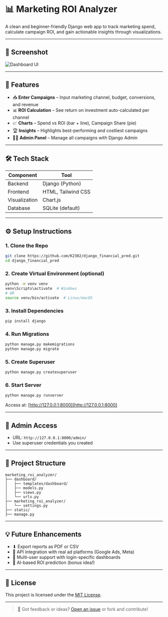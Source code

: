 # 📊 Marketing ROI Analyzer



A clean and beginner-friendly Django web app to track marketing spend, calculate campaign ROI, and gain actionable insights through visualizations.

---

## 📸 Screenshot

![Dashboard UI](E:\marketing_roi_analyzer\a.png)

---

## 🚀 Features

- 📥 **Enter Campaigns** – Input marketing channel, budget, conversions, and revenue
- 📊 **ROI Calculation** – See return on investment auto-calculated per channel
- 📈 **Charts** – Spend vs ROI (bar + line), Campaign Share (pie)
- 🏆 **Insights** – Highlights best-performing and costliest campaigns
- 🧑‍💻 **Admin Panel** – Manage all campaigns with Django Admin

---

## 🛠 Tech Stack

| Component       | Tool                    |
|----------------|-------------------------|
| Backend         | Django (Python)         |
| Frontend        | HTML, Tailwind CSS      |
| Visualization   | Chart.js                |
| Database        | SQLite (default)        |

---

## ⚙️ Setup Instructions

### 1. Clone the Repo

```bash
git clone https://github.com/K2302/django_financial_pred.git
cd django_financial_pred
```

### 2. Create Virtual Environment (optional)

```bash
python -m venv venv
venv\Scripts\activate  # Windows
# OR
source venv/bin/activate  # Linux/macOS
```

### 3. Install Dependencies

```bash
pip install django
```

### 4. Run Migrations

```bash
python manage.py makemigrations
python manage.py migrate
```

### 5. Create Superuser

```bash
python manage.py createsuperuser
```

### 6. Start Server

```bash
python manage.py runserver
```

Access at: [http://127.0.0.1:8000](http://127.0.0.1:8000)

---

## 🔐 Admin Access

- URL: `http://127.0.0.1:8000/admin/`
- Use superuser credentials you created

---

## 📂 Project Structure

```
marketing_roi_analyzer/
├── dashboard/
│   ├── templates/dashboard/
│   ├── models.py
│   ├── views.py
│   └── urls.py
├── marketing_roi_analyzer/
│   └── settings.py
├── static/
├── manage.py
```

---

## 💡 Future Enhancements

- ⬇ Export reports as PDF or CSV
- 📲 API integration with real ad platforms (Google Ads, Meta)
- 👥 Multi-user support with login-specific dashboards
- 🧠 AI-based ROI prediction (bonus idea!)

---

## 📃 License

This project is licensed under the [MIT License](LICENSE).

---

> 💬 Got feedback or ideas? [Open an issue](https://github.com/K2302/django_financial_pred.git) or fork and contribute!

